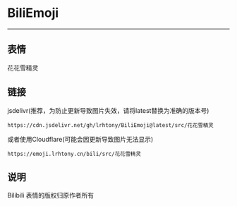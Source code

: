 # BiliEmoji
---
## 表情
花花雪精灵
## 链接
jsdelivr(推荐，为防止更新导致图片失效，请将latest替换为准确的版本号)
```
https://cdn.jsdelivr.net/gh/lrhtony/BiliEmoji@latest/src/花花雪精灵
```
或者使用Cloudflare(可能会因更新导致图片无法显示)
```
https://emoji.lrhtony.cn/bili/src/花花雪精灵
```
## 说明
Bilibili 表情的版权归原作者所有
